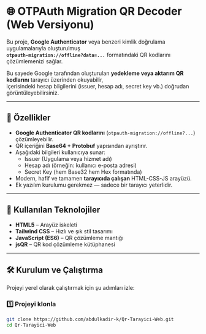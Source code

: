 # 🌐 OTPAuth Migration QR Decoder (Web Versiyonu)

Bu proje, **Google Authenticator** veya benzeri kimlik doğrulama uygulamalarıyla oluşturulmuş  
**`otpauth-migration://offline?data=...`** formatındaki QR kodlarını çözümlemenizi sağlar.

Bu sayede Google tarafından oluşturulan **yedekleme veya aktarım QR kodlarını** tarayıcı üzerinden okuyabilir,  
içerisindeki hesap bilgilerini (issuer, hesap adı, secret key vb.) doğrudan görüntüleyebilirsiniz.

---

## 🧭 Özellikler

- **Google Authenticator QR kodlarını** (`otpauth-migration://offline?...`) çözümleyebilir.  
- QR içeriğini **Base64 + Protobuf** yapısından ayrıştırır.  
- Aşağıdaki bilgileri kullanıcıya sunar:
  - Issuer (Uygulama veya hizmet adı)  
  - Hesap adı (örneğin: kullanıcı e-posta adresi)  
  - Secret Key (hem Base32 hem Hex formatında)
- Modern, hafif ve tamamen **tarayıcıda çalışan** HTML-CSS-JS arayüzü.  
- Ek yazılım kurulumu gerekmez — sadece bir tarayıcı yeterlidir.

---

## 🧩 Kullanılan Teknolojiler

- **HTML5** – Arayüz iskeleti  
- **Tailwind CSS** – Hızlı ve şık stil tasarımı  
- **JavaScript (ES6)** – QR çözümleme mantığı  
- **jsQR** – QR kod çözümleme kütüphanesi  

---

## 🛠️ Kurulum ve Çalıştırma

Projeyi yerel olarak çalıştırmak için şu adımları izle:

### 1️⃣ Projeyi klonla
```bash
git clone https://github.com/abdulkadir-k/Qr-Tarayici-Web.git
cd Qr-Tarayici-Web

